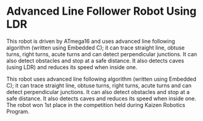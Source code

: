 # Advanced Line Follower Robot Using LDR
This robot is driven by ATmega16 and uses advanced line following algorithm (written using Embedded C); it can trace straight line, obtuse turns, right turns, acute turns and can detect perpendicular junctions. It can also detect obstacles and stop at a safe distance. It also detects caves (using LDR) and reduces its speed when inside one.

This robot uses advanced line following algorithm (written using Embedded C); it can trace straight line, obtuse turns, right turns, acute turns and can detect perpendicular junctions. It can also detect obstacles and stop at a safe distance. It also detects caves and reduces its speed when inside one.  The robot won 1st place in the competition held during Kaizen Robotics Program.
